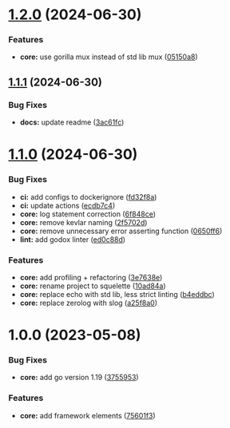 # [1.2.0](https://github.com/shivanshkc/squelette/compare/v1.1.1...v1.2.0) (2024-06-30)


### Features

* **core:** use gorilla mux instead of std lib mux ([05150a8](https://github.com/shivanshkc/squelette/commit/05150a8224cb91d43099288c14477a1050ff26fd))

## [1.1.1](https://github.com/shivanshkc/squelette/compare/v1.1.0...v1.1.1) (2024-06-30)


### Bug Fixes

* **docs:** update readme ([3ac61fc](https://github.com/shivanshkc/squelette/commit/3ac61fc080e1dac43e380bf6be96c54f4ea32dd0))

# [1.1.0](https://github.com/shivanshkc/squelette/compare/v1.0.0...v1.1.0) (2024-06-30)


### Bug Fixes

* **ci:** add configs to dockerignore ([fd32f8a](https://github.com/shivanshkc/squelette/commit/fd32f8ad9aad5c791891987e48c043d6ed278edc))
* **ci:** update actions ([ecdb7c4](https://github.com/shivanshkc/squelette/commit/ecdb7c4d296bb86c293070079cb1593e2ade9a26))
* **core:** log statement correction ([6f848ce](https://github.com/shivanshkc/squelette/commit/6f848cecd98fd0e465732ac72ee37db1bdbc1c3a))
* **core:** remove kevlar naming ([2f5702d](https://github.com/shivanshkc/squelette/commit/2f5702d7b1059789fa24231143a842a76c361e0f))
* **core:** remove unnecessary error asserting function ([0650ff6](https://github.com/shivanshkc/squelette/commit/0650ff6e4858ecff64912c63c7039eceadf477e7))
* **lint:** add godox linter ([ed0c88d](https://github.com/shivanshkc/squelette/commit/ed0c88df8b810bb7087891510b0533dc0417b54a))


### Features

* **core:** add profiling + refactoring ([3e7638e](https://github.com/shivanshkc/squelette/commit/3e7638ecbd8e48b001759ca40bf043ddf8dec3f4))
* **core:** rename project to squelette ([10ad84a](https://github.com/shivanshkc/squelette/commit/10ad84a014efdb5f4112bcbf3aba8cd9f0899fbe))
* **core:** replace echo with std lib, less strict linting ([b4eddbc](https://github.com/shivanshkc/squelette/commit/b4eddbc78831f035abddde857b4ddcd7d43a70b5))
* **core:** replace zerolog with slog ([a25f8a0](https://github.com/shivanshkc/squelette/commit/a25f8a00fb694753cd2aad333057beb31385af90))

# 1.0.0 (2023-05-08)


### Bug Fixes

* **core:** add go version 1.19 ([3755953](https://github.com/shivanshkc/squelette/commit/375595384af55ebae87f3d3d222b9ef30aa4ee9c))


### Features

* **core:** add framework elements ([75601f3](https://github.com/shivanshkc/squelette/commit/75601f32e8377169dd71d07e9867ad2913cc32a1))
